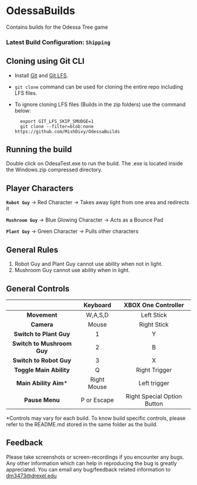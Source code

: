 # OdessaBuilds

Contains builds for the Odessa Tree game

### Latest Build Configuration: ``Shipping``

## Cloning using Git CLI

- Install [Git](https://git-scm.com/book/en/v2/Getting-Started-Installing-Git) and [Git LFS](https://git-lfs.github.com/).
- ```git clone``` command can be used for cloning the entire repo including LFS files.
- To ignore cloning LFS files (Builds in the zip folders) use the command below:
  
        export GIT_LFS_SKIP_SMUDGE=1
        git clone --filter=blob:none https://github.com/MishDivy/OdessaBuilds

## Running the build

Double click on OdesaTest.exe to run the build. The .exe is located inside the Windows.zip compressed directory.

## Player Characters

**```Robot Guy```** -> Red Character -> Takes away light from one area and redirects it

**```Mushroom Guy```** -> Blue Glowing Character -> Acts as a Bounce Pad

**```Plant Guy```** -> Green Character -> Pulls other characters

## General Rules

1) Robot Guy and Plant Guy cannot use ability when not in light.
2) Mushroom Guy cannot use ability when in light.

## General Controls

 |            | Keyboard | XBOX One Controller |
 |:----------:|:--------:|:-------------------:|
 | **Movement** | W,A,S,D | Left Stick |
 | **Camera** | Mouse | Right Stick |
 | **Switch to Plant Guy** | 1 | Y |
 | **Switch to Mushroom Guy** | 2 | B |
 | **Switch to Robot Guy** | 3 | X |
 | **Toggle Main Ability** | Q | Right Trigger |
 | **Main Ability Aim*** | Right Mouse | Left trigger |
 | **Pause Menu** | P or Escape | Right Special Option Button |

*Controls may vary for each build. To know build specific controls, please refer to the README.md stored in the same folder as the build.

## Feedback

Please take screenshots or screen-recordings if you encounter any bugs. Any other information which can help in reproducing the bug is greatly appreciated.
You can email any bug/feedback related information to dm3473@drexel.edu
